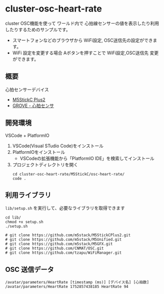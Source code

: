 # cluster-osc-heart-rate
cluster OSC機能を使って ワールド内で 心拍線センサーの値を表示したり利用したりするためのサンプルです。

- スマートフォンなどのブラウザから WiFi設定, OSC送信先の設定ができます。
- WiFi 設定を変更する場合 Aボタンを押すことで WiFi設定,OSC送信先 変更ができます。

## 概要
心拍センサーデバイス
- [M5StickC Plus2](https://www.switch-science.com/products/9420?_pos=2&_sid=c7a9ffe1e&_ss=r)
- [GROVE - 心拍センサ](https://www.switch-science.com/products/2526?variant=42381928988870)

## 開発環境
VSCode + PlatformIO
1. VSCode(Visual STudio Code)をインストール
2. PlatformIOをインストール
   - VSCodeの拡張機能から「PlatformIO IDE」を検索してインストール
3. プロジェクトディレクトリを開く
   ```
   cd cluster-osc-heart-rate/M5StickC/osc-heart-rate/
   code .
   ```

## 利用ライブラリ
`lib/setup.sh` を実行して、必要なライブラリを取得できます 

```
cd lib/
chmod +x setup.sh
./setup.sh

# git clone https://github.com/m5stack/M5StickCPlus2.git
# git clone https://github.com/m5stack/M5Unified.git
# git clone https://github.com/m5stack/M5GFX.git
# git clone https://github.com/CNMAT/OSC.git
# git clone https://github.com/tzapu/WiFiManager.git
```

## OSC 送信データ

```
/avatar/parameters/HeartRate [timestamp (ms)] [デバイス名] [心拍数]
/avatar/parameters/HeartRate 1752857438185 HeartRate 94
```
